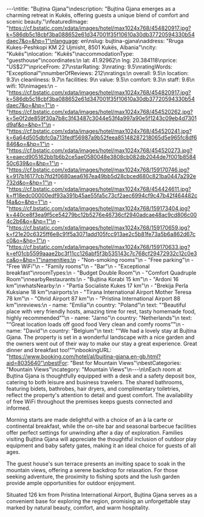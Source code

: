 ---\ntitle: "Bujtina Gjana"\ndescription: "Bujtina Gjana emerges as a charming retreat in Kukës, offering guests a unique blend of comfort and scenic beauty."\nfeaturedImage: "https://cf.bstatic.com/xdata/images/hotel/max1024x768/454820917.jpg?k=586db5c18cbf3ba088652e61d347001f35f10610a30db37720594330b54daec7&o=&hp=1"\nlanguage: en\nslug: bujtina-gjana\naddress: "Rruga Kukes-Peshkopi KM 22 Ujmisht, 8501 Kukës, Albania"\ncity: "Kukës"\nlocation: "Kukës"\naccommodationType: "guesthouse"\ncoordinates:\n  lat: 41.92962\n  lng: 20.384118\nprice: "US$27"\npriceFrom: 27\nstarRating: 3\nrating: 9.5\nratingWords: "Exceptional"\nnumberOfReviews: 212\nratings:\n  overall: 9.5\n  location: 9.3\n  cleanliness: 9.7\n  facilities: 9\n  value: 9.5\n  comfort: 9.3\n  staff: 9.6\n  wifi: 10\nimages:\n  - "https://cf.bstatic.com/xdata/images/hotel/max1024x768/454820917.jpg?k=586db5c18cbf3ba088652e61d347001f35f10610a30db37720594330b54daec7&o=&hp=1"\n  - "https://cf.bstatic.com/xdata/images/hotel/max1024x768/454520262.jpg?k=5e0f2de859f30a7b8c3f43487c3044e53f4a997a90e5f1243c09eb4d7301d9af&o=&hp=1"\n  - "https://cf.bstatic.com/xdata/images/hotel/max1024x768/454520241.jpg?k=6a64d505dbfc0a713fedf56987a9b52feea85148287218065d5e965fc8df6846&o=&hp=1"\n  - "https://cf.bstatic.com/xdata/images/hotel/max1024x768/454520273.jpg?k=eaecd905162bb1b6b2ce5ae0580048e3808cb082db2044de7f001b858450c639&o=&hp=1"\n  - "https://cf.bstatic.com/xdata/images/hotel/max1024x768/159170746.jpg?k=917b16177cb7fd2f0680aea6167ea49bb5d28cbced680c821ba0447a292e732d&o=&hp=1"\n  - "https://cf.bstatic.com/xdata/images/hotel/max1024x768/454424611.jpg?k=ff18edc00000edf93a391b45ae55fa5c73cf2aec6994cf9c47b42f464482cf4a&o=&hp=1"\n  - "https://cf.bstatic.com/xdata/images/hotel/max1024x768/159173404.jpg?k=440ce8f3ea9f5ce54279bc12b5276e46736cf2940adcae48ac9cd806c004c2b6&o=&hp=1"\n  - "https://cf.bstatic.com/xdata/images/hotel/max1024x768/159170659.jpg?k=f21e20c6325ff6e8c91f5a3071add105fcc913ae2c5b81fe73a5b6a862d67cc0&o=&hp=1"\n  - "https://cf.bstatic.com/xdata/images/hotel/max1024x768/159170633.jpg?k=ef01cb5599aaae2bc3f11cc126abf5f3b535143c7c768cf29472932c12c0e3ca&o=&hp=1"\namenities:\n  - "Non-smoking rooms"\n  - "Free parking"\n  - "Free WiFi"\n  - "Family rooms"\n  - "Bar"\n  - "Exceptional breakfast"\nroomTypes:\n  - "Budget Double Room"\n  - "Comfort Quadruple Room"\nnearbyRestaurants:\n  - "Bujtina Korabi 15 km"\n  - "Ardoni 16 km"\nwhatsNearby:\n  - "Partia Socialiste Kukes 17 km"\n  - "Brekija Perla Kuksiane 18 km"\nairports:\n  - "Tirana International Airport Mother Teresa 78 km"\n  - "Ohrid Airport 87 km"\n  - "Pristina International Airport 88 km"\nreviews:\n  - name: "Emilia"\n    country: "Poland"\n    text: "“Beautiful place with very friendly hosts, amazing time for rest, tasty homemade food, highly recommended”"\n  - name: "Jarno"\n    country: "Netherlands"\n    text: "“Great location loads off good food
Very clean and comfy rooms”"\n  - name: "David"\n    country: "Belgium"\n    text: "“We had a lovely stay at Bujtina Gjana. The property is set in a wonderful landscape with a nice garden and the owners went out of their way to make our stay a great experience. Great dinner and breakfast too!”"\nbookingURL: "https://www.booking.com/hotel/al/bujtina-gjana.en-gb.html?aid=8035640"\nbestFor: "Best for Mountain Views"\nbestCategories: "Mountain Views"\ncategory: "Mountain Views"\n---\n\nEach room at Bujtina Gjana is thoughtfully equipped with a desk and a safety deposit box, catering to both leisure and business travelers. The shared bathrooms, featuring bidets, bathrobes, hair dryers, and complimentary toiletries, reflect the property's attention to detail and guest comfort. The availability of free WiFi throughout the premises keeps guests connected and informed.

Morning starts are made delightful with a choice of an à la carte or continental breakfast, while the on-site bar and seasonal barbecue facilities offer perfect settings for unwinding after a day of exploration. Families visiting Bujtina Gjana will appreciate the thoughtful inclusion of outdoor play equipment and baby safety gates, making it an ideal choice for guests of all ages.

The guest house's sun terrace presents an inviting space to soak in the mountain views, offering a serene backdrop for relaxation. For those seeking adventure, the proximity to fishing spots and the lush garden provide ample opportunities for outdoor enjoyment.

Situated 126 km from Pristina International Airport, Bujtina Gjana serves as a convenient base for exploring the region, promising an unforgettable stay marked by natural beauty, comfort, and warm hospitality.